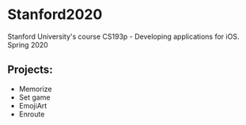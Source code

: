 # Stanford2020
Stanford University's course CS193p - Developing applications for iOS.  
Spring 2020

## Projects:  
* Memorize  
* Set game  
* EmojiArt  
* Enroute  
